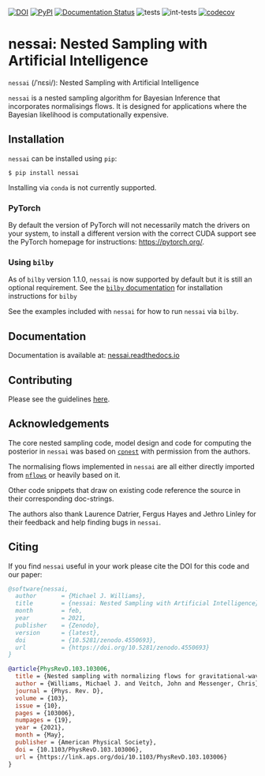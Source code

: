 [![DOI](https://zenodo.org/badge/DOI/10.5281/zenodo.4550693.svg)](https://doi.org/10.5281/zenodo.4550693) [![PyPI](https://img.shields.io/pypi/v/nessai)](https://pypi.org/project/nessai/) [![Documentation Status](https://readthedocs.org/projects/nessai/badge/?version=latest)](https://nessai.readthedocs.io/en/latest/?badge=latest) ![tests](https://github.com/mj-will/nessai/actions/workflows/tests.yml/badge.svg) ![int-tests](https://github.com/mj-will/nessai/actions/workflows/integration-tests.yml/badge.svg) [![codecov](https://codecov.io/gh/mj-will/nessai/branch/main/graph/badge.svg?token=O7SN167SK6)](https://codecov.io/gh/mj-will/nessai)


# nessai: Nested Sampling with Artificial Intelligence

``nessai`` (/ˈnɛsi/): Nested Sampling with Artificial Intelligence

``nessai`` is a nested sampling algorithm for Bayesian Inference that incorporates normalisings flows. It is designed for applications where the Bayesian likelihood is computationally expensive.

## Installation

``nessai`` can be installed using ``pip``:

```console
$ pip install nessai
```

Installing via ``conda`` is not currently supported.

### PyTorch

By default the version of PyTorch will not necessarily match the drivers on your system, to install a different version with the correct CUDA support see the PyTorch homepage for instructions: https://pytorch.org/.

### Using ``bilby``

As of `bilby` version 1.1.0, ``nessai`` is now supported by default but it is still an optional requirement. See the [``bilby`` documentation](https://lscsoft.docs.ligo.org/bilby/index.html) for installation instructions for `bilby`

See the examples included with ``nessai`` for how to run ``nessai`` via ``bilby``.

## Documentation

Documentation is available at: [nessai.readthedocs.io](https://nessai.readthedocs.io/)


## Contributing

Please see the guidelines [here](https://github.com/mj-will/nessai/blob/master/CONTRIBUTING.md).


## Acknowledgements

The core nested sampling code, model design and code for computing the posterior in ``nessai`` was based on [`cpnest`](https://github.com/johnveitch/cpnest) with permission from the authors.

The normalising flows implemented in ``nessai`` are all either directly imported from [`nflows`](https://github.com/bayesiains/nflows/tree/master/nflows) or heavily based on it.

Other code snippets that draw on existing code reference the source in their corresponding doc-strings.

The authors also thank Laurence Datrier, Fergus Hayes and Jethro Linley for their feedback and help finding bugs in ``nessai``.

## Citing

If you find ``nessai`` useful in your work please cite the DOI for this code and our paper:

```bibtex
@software{nessai,
  author       = {Michael J. Williams},
  title        = {nessai: Nested Sampling with Artificial Intelligence},
  month        = feb,
  year         = 2021,
  publisher    = {Zenodo},
  version      = {latest},
  doi          = {10.5281/zenodo.4550693},
  url          = {https://doi.org/10.5281/zenodo.4550693}
}

@article{PhysRevD.103.103006,
  title = {Nested sampling with normalizing flows for gravitational-wave inference},
  author = {Williams, Michael J. and Veitch, John and Messenger, Chris},
  journal = {Phys. Rev. D},
  volume = {103},
  issue = {10},
  pages = {103006},
  numpages = {19},
  year = {2021},
  month = {May},
  publisher = {American Physical Society},
  doi = {10.1103/PhysRevD.103.103006},
  url = {https://link.aps.org/doi/10.1103/PhysRevD.103.103006}
}
```
